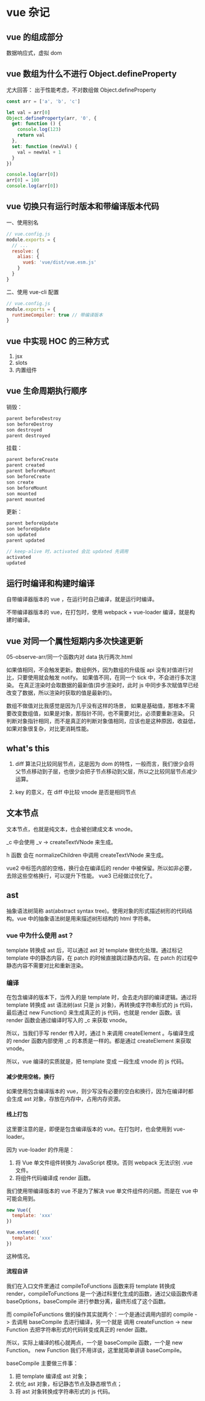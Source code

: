 # vue 杂记

## vue 的组成部分

数据响应式，虚拟 dom

## vue 数组为什么不进行 Object.defineProperty

尤大回答： 出于性能考虑，不对数组做 Object.defineProperty

```js
const arr = ['a', 'b', 'c']

let val = arr[0]
Object.defineProperty(arr, '0', {
  get: function () {
    console.log(123)
    return val
  },
  set: function (newVal) {
    val = newVal + 1
  }
})

console.log(arr[0])
arr[0] = 100
console.log(arr[0])
```

## vue 切换只有运行时版本和带编译版本代码

一、使用别名

```js
// vue.config.js
module.exports = {
  // ...
  resolve: {
    alias: {
      vue$: 'vue/dist/vue.esm.js'
    }
  }
}
```

二、使用 vue-cli 配置

```js
// vue.config.js
module.exports = {
  runtimeCompiler: true // 带编译版本
}
```

## vue 中实现 HOC 的三种方式

1. jsx
2. slots
3. <component v-bind:is="currentTabComponent"></component> 内置组件

## vue 生命周期执行顺序

销毁：

```js
parent beforeDestroy
son beforeDestroy
son destroyed
parent destroyed
```

挂载：

```js
parent beforeCreate
parent created
parent beforeMount
son beforeCreate
son create
son beforeMount
son mounted
parent mounted
```

更新：

```js
parent beforeUpdate
son beforeUpdate
son updated
parent updated

// keep-alive 时，activated 会比 updated 先调用
activated
updated
```

## 运行时编译和构建时编译

自带编译器版本的 vue ，在运行时自己编译，就是运行时编译。

不带编译器版本的 vue，在打包时，使用 webpack + vue-loader 编译，就是构建时编译。

## vue 对同一个属性短期内多次快速更新

05-observe-arr/同一个函数内对 data 执行两次.html

如果值相同，不会触发更新。数组例外，因为数组的升级版 api 没有对值进行对比，只要使用就会触发 notify。
如果值不同，在同一个 tick 中，不会进行多次渲染。
在真正渲染时会取数据的最新值(异步渲染时，此时 js 中同步多次赋值早已经改变了数据，所以渲染时获取的值是最新的)。

数组不做值对比我感觉是因为几乎没有这样的场景，
如果是基础值，那根本不需要改变数组值，如果是对象，那指针不同，也不需要对比，必须要重新渲染。
只判断对象指针相同，而不是真正的判断对象值相同，应该也是这种原因，收益低，如果对象很复杂，对比更消耗性能。

## what's this

1. diff 算法只比较同层节点，这是因为 dom 的特性，一般而言，我们很少会将父节点移动到子层，也很少会把子节点移动到父层，所以之比较同层节点减少运算。

2. key 的意义，在 diff 中比较 vnode 是否是相同节点

## 文本节点

文本节点，也就是纯文本，也会被创建成文本 vnode。

\_c 中会使用 \_v -> createTextVNode 来生成。

h 函数 会在 normalizeChildren 中调用 createTextVNode 来生成。

vue2 中标签内部的空格，换行会在编译后的 render 中被保留。所以如非必要，去除这些空格换行，可以提升下性能。 vue3 已经做过优化了。

## ast

抽象语法树简称 ast(abstract syntax tree)。使用对象的形式描述树形的代码结构。vue 中的抽象语法树是用来描述树形结构的 html 字符串。

### vue 中为什么使用 ast？

template 转换成 ast 后，可以通过 ast 对 template 做优化处理。通过标记 template 中的静态内容，在 patch 的时候直接跳过静态内容。在 patch 的过程中静态内容不需要对比和重新渲染。

### 编译

在包含编译的版本下，当传入的是 template 时，会去走内部的编译逻辑。通过将 template 转换成 ast 语法树(ast 只是 js 对象)，再转换成字符串形式的 js 代码，最后通过 new Function() 来生成真正的 js 代码，也就是 render 函数。该 render 函数会通过编译时写入的 \_c 来获取 vnode。

所以，当我们手写 render 传入时，通过 h 来调用 createElement 。与编译生成的 render 函数内部使用 \_c 的本质是一样的。都是通过 createElement 来获取 vnode。

所以，vue 编译的实质就是，把 template 变成 一段生成 vnode 的 js 代码。

#### 减少使用空格，换行

如果使用包含编译版本的 vue，则少写没有必要的空白和换行，因为在编译时都会生成 ast 对象，存放在内存中，占用内存资源。

#### 线上打包

这里要注意的是，即便是包含编译版本的 vue。在打包时，也会使用到 vue-loader。

因为 vue-loader 的作用是：

1. 将 Vue 单文件组件转换为 JavaScript 模块。否则 webpack 无法识别 .vue 文件。
2. 将组件代码编译成 render 函数。

我们使用带编译版本的 vue 不是为了解决 vue 单文件组件的问题。而是在 vue 中可能会用到。

```js
new Vue({
  template: 'xxx'
})

Vue.extend({
  template: 'xxx'
})
```

这种情况。

#### 流程自讲

我们在入口文件里通过 compileToFunctions 函数来将 template 转换成 render，compileToFunctions 是一个通过科里化生成的函数，通过父级函数传递 baseOptions，baseCompile 进行参数分离，最终形成了这个函数。

而 compileToFunctions 做的操作其实就两个：一个是通过调用内部的 compile -> 去调用 baseCompile 去进行编译，另一个就是 调用 createFunction -> new Function 去把字符串形式的代码转变成真正的 render 函数。

所以，实际上编译的核心就两点，一个是 baseCompile 函数，一个是 new Function。 new Function 我们不用详谈，这里就简单讲讲 baseCompile。

baseCompile 主要做三件事：

1. 把 template 编译成 ast 对象；
2. 优化 ast 对象，标记静态节点及静态根节点；
3. 将 ast 对象转换成字符串形式的 js 代码。

